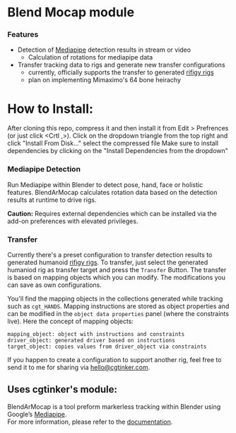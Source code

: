 # Blend Mocap module <br>

### Features
- Detection of [Mediapipe](https://google.github.io/mediapipe/) detection results in stream or video
    - Calculation of rotations for mediapipe data
- Transfer tracking data to rigs and generate new transfer configurations
  - currently, officially supports the transfer to generated [rifigy rigs](https://docs.blender.org/manual/en/latest/addons/rigging/rigify/index.html)
  - plan on implementing Mimaximo's 64 bone heirachy

# How to Install:
After cloning this repo, compress it and then install it from Edit > Prefrences (or just click <Crtl ,>).
Click on the dropdown triangle from the top right and click "Install From Disk..." select the compressed file
Make sure to install dependencies by clicking on the "Install Dependencies from the dropdown"



### Mediapipe Detection

Run Mediapipe within Blender to detect pose, hand, face or holistic features.
BlendArMocap calculates rotation data based on the detection results at runtime to drive rigs.<br>

**Caution:** Requires external dependencies which can be installed via the add-on preferences with elevated privileges.

### Transfer

Currently there's a preset configuration to transfer detection results to generated humanoid [rifigy rigs](https://docs.blender.org/manual/en/latest/addons/rigging/rigify/index.html).
To transfer, just select the generated humaniod rig as transfer target and press the `Transfer` Button.
The transfer is based on mapping objects which you can modify. The modifications you can save as own configurations.<br>

You'll find the mapping objects in the collections generated while tracking such as `cgt_HANDS`.
Mapping instructions are stored as object properties and can be modified in the `object data properties` panel (where the constraints live).
Here the concept of mapping objects:

````
mapping_object: object with instructions and constraints
driver_object: generated driver based on instructions
target_object: copies values from driver_object via constraints
````

If you happen to create a configuration to support another rig, feel free to send it to me for sharing via hello@cgtinker.com.<br>

## Uses cgtinker's module:
BlendArMocap is a tool preform markerless tracking within Blender using Google’s [Mediapipe](https://google.github.io/mediapipe/). <br>
For more information, please refer to the [documentation](https://cgtinker.github.io/BlendArMocap/).

